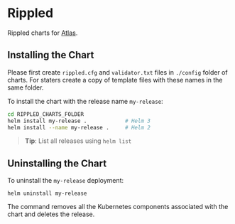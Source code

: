 # Rippled

Rippled charts for [Atlas](https://atlasfoundation.io/).

## Installing the Chart

Please first create `rippled.cfg` and `validator.txt` files in `./config` folder of charts. For staters create a copy of template files with these names in the same folder.

To install the chart with the release name `my-release`:

``` bash
cd RIPPLED_CHARTS_FOLDER
helm install my-release .            # Helm 3
helm install --name my-release .     # Helm 2
```

> **Tip**: List all releases using `helm list`

## Uninstalling the Chart

To uninstall the `my-release` deployment:

```console
helm uninstall my-release
```

The command removes all the Kubernetes components associated with the chart and deletes the release.
